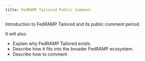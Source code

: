 ```yaml
---
title: FedRAMP Tailored Public Comment
---
```


Introduction to FedRAMP Tailored and its public comment period.

It will also:

- Explain why FedRAMP Tailored exists.
- Describe how it fits into the broader FedRAMP ecosystem.
- Describe how to comment
